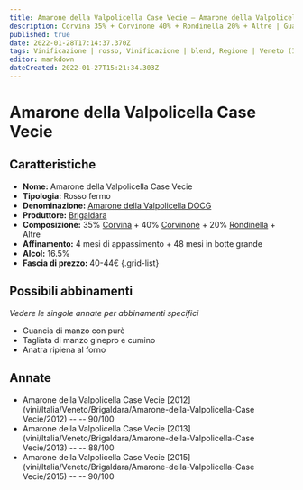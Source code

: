 ```yaml
---
title: Amarone della Valpolicella Case Vecie – Amarone della Valpolicella DOCG – Brigaldara – Veneto (IT) – 40-44€ – 3★-4★
description: Corvina 35% + Corvinone 40% + Rondinella 20% + Altre | Guancia di manzo con purè – Tagliata di manzo ginepro e cumino – Anatra ripiena al forno
published: true
date: 2022-01-28T17:14:37.370Z
tags: Vinificazione | rosso, Vinificazione | blend, Regione | Veneto (IT), Vinificazione | fermo, Prezzi | 40-44€, Valutazioni | 4 stelle, Vitigni | Corvina, Vitigni | Rondinella, Vitigni | Corvinone, Alimento | manzo, Alimento-dettagli | guancia, Aromatizzazione | con purè, Alimento | manzo, Cottura | tagliata, Aromatizzazione | ginepro e cumino, Alimento | anatra, Aromatizzazione | ripiena, Cottura | al forno
editor: markdown
dateCreated: 2022-01-27T15:21:34.303Z
---
```


# Amarone della Valpolicella Case Vecie

## Caratteristiche
- **Nome:** <span class="nome">Amarone della Valpolicella Case Vecie</span>
- **Tipologia:** Rosso fermo
- **Denominazione:** <span class="denominazione">[Amarone della Valpolicella DOCG](/denominazioni/Italia/Veneto/DOCG/Amarone-della-Valpolicella)</span>
- **Produttore:** <span class="cantina">[Brigaldara](/produttori/Italia/Veneto/Brigaldara)</span> 
- **Composizione:** 35% [Corvina](/vitigni/Italia/bacca-nera/corvina) + 40% [Corvinone](/vitigni/Italia/bacca-nera/corvinone) + 20% [Rondinella](/vitigni/Italia/bacca-nera/rondinella) + Altre
- **Affinamento:** 4 mesi di appassimento + 48 mesi in botte grande
- **Alcol:** 16.5%
- **Fascia di prezzo:** 40-44€
{.grid-list}

## Possibili abbinamenti
*Vedere le singole annate per abbinamenti specifici*

- Guancia di manzo con purè
- Tagliata di manzo ginepro e cumino
- Anatra ripiena al forno

## Annate
- Amarone della Valpolicella Case Vecie [2012](vini/Italia/Veneto/Brigaldara/Amarone-della-Valpolicella-Case Vecie/2012) -- <span class="star-4"></span> -- 90/100
- Amarone della Valpolicella Case Vecie [2013](vini/Italia/Veneto/Brigaldara/Amarone-della-Valpolicella-Case Vecie/2013) -- <span class="star-3"></span> -- 88/100
- Amarone della Valpolicella Case Vecie [2015](vini/Italia/Veneto/Brigaldara/Amarone-della-Valpolicella-Case Vecie/2015) -- <span class="star-4"></span> -- 90/100